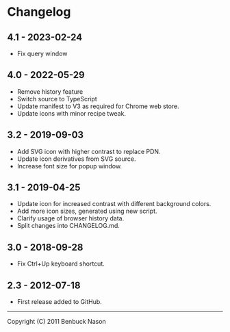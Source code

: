 # Changelog

## 4.1 - 2023-02-24

- Fix query window

## 4.0 - 2022-05-29

- Remove history feature
- Switch source to TypeScript
- Update manifest to V3 as required for Chrome web store.
- Update icons with minor recipe tweak.

## 3.2 - 2019-09-03

- Add SVG icon with higher contrast to replace PDN.
- Update icon derivatives from SVG source.
- Increase font size for popup window.

## 3.1 - 2019-04-25

- Update icon for increased contrast with different background colors.
- Add more icon sizes, generated using new script.
- Clarify usage of browser history data.
- Split changes into CHANGELOG.md.

## 3.0 - 2018-09-28

- Fix Ctrl+Up keyboard shortcut.

## 2.3 - 2012-07-18

- First release added to GitHub.

---

Copyright (C) 2011 Benbuck Nason
